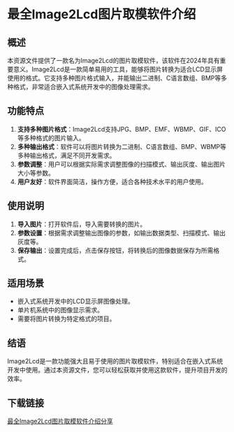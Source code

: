 # 最全Image2Lcd图片取模软件介绍

## 概述
本资源文件提供了一款名为Image2Lcd的图片取模软件，该软件在2024年具有重要意义。Image2Lcd是一款简单易用的工具，能够将图片转换为适合LCD显示屏使用的格式。它支持多种图片格式输入，并能输出二进制、C语言数组、BMP等多种格式，非常适合嵌入式系统开发中的图像处理需求。

## 功能特点
1. **支持多种图片格式**：Image2Lcd支持JPG、BMP、EMF、WBMP、GIF、ICO等多种格式的图片输入。
2. **多种输出格式**：软件可以将图片转换为二进制、C语言数组、BMP、WBMP等多种输出格式，满足不同开发需求。
3. **参数调整**：用户可以根据实际需求调整图像的扫描模式、输出灰度、输出图片大小等参数。
4. **用户友好**：软件界面简洁，操作方便，适合各种技术水平的用户使用。

## 使用说明
1. **导入图片**：打开软件后，导入需要转换的图片。
2. **参数设置**：根据需求调整输出图像的参数，如输出数据类型、扫描模式、输出灰度等。
3. **保存输出**：设置完成后，点击保存按钮，将转换后的图像数据保存为所需格式。

## 适用场景
- 嵌入式系统开发中的LCD显示屏图像处理。
- 单片机系统中的图像显示需求。
- 需要将图片转换为特定格式的项目。

## 结语
Image2Lcd是一款功能强大且易于使用的图片取模软件，特别适合在嵌入式系统开发中使用。通过本资源文件，您可以轻松获取并使用这款软件，提升项目开发的效率。

## 下载链接

[最全Image2Lcd图片取模软件介绍分享](https://pan.quark.cn/s/5057f0c6bc2e)